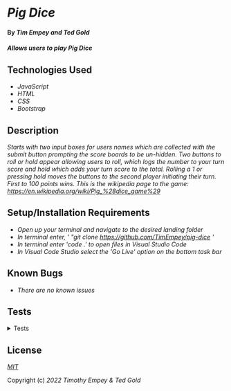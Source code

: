 # _Pig Dice_

#### By _**Tim Empey and Ted Gold**_

#### _Allows users to play Pig Dice_

## Technologies Used

* _JavaScript_
* _HTML_
* _CSS_
* _Bootstrap_

## Description

_Starts with two input boxes for users names which are collected with the submit button prompting the score boards to be un-hidden. Two buttons to roll or hold appear allowing users to roll, which logs the number to your turn score and hold which adds your turn score to the total. Rolling a 1 or pressing hold moves the buttons to the second player initiating their turn. First to 100 points wins. This is the wikipedia page to the game: https://en.wikipedia.org/wiki/Pig_%28dice_game%29_

## Setup/Installation Requirements

* _Open up your terminal and navigate to the desired landing folder_
* _In terminal enter, ' "git clone https://github.com/TimEmpey/pig-dice '_
* _In terminal enter 'code .' to open files in Visual Studio Code_
* _In Visual Code Studio select the 'Go Live' option on the bottom task bar_

## Known Bugs

* _There are no known issues_

## Tests
<details>
  <summary>Tests</summary>
  Describe: diceRoll(); 
    <br>
  Test 1: Should result in random number from 1-6 
    <br>
    Code: 
    <br>
    diceRoll(1,7); 
    <br>
    Expected Output: 1 || 2 || 3 || 4 || 5 || 6 
    <br><br>

  Describe: Player(); 
    <br>
  Test 1: Should result in random number from 1-6 for Player. 
    <br>
    Code: 
    <br>
    Player.diceRoll(); 
    <br>
    Expected Output: 1 || 2 || 3 || 4 || 5 || 6 
    <br>

  Describe: rollArray; 
    <br>
  Test 1: Should create an empty array. 
    <br>
    Code: 
    <br>
    playerOne.rollArray;
    <br>
    Expected Output: [] 
    <br>
  Test 2: Should populate array with rolled numbers
     <br>
    Code: 
    <br>
    playerOne.roll(1,2,3);
    playerOne.rollArray;
    <br>
    Expected Output: [1,2,3] 
    <br>

  Describe: currentTotal(); 
    <br>
  Test 1: Should add number in the array
    <br>
    Code: 
    <br>
  playerOne.rollArray[1,2,3];
  PlayerOne.currentTotal();
    <br>
    Expected Output: 6 
    <br>

  Describe: totalRoll(); 
    <br>
  Test 1: Should add currentTotal to the totalRoll
    <br>
    Code: 
  playerOne.rollArray[1,2,3];
  PlayerOne.currentTotal();
  > 6 
  playerOne.rollArray[1,2,3];
  PlayerOne.totalRoll(); 
    <br>
    Expected Output: 12
    <br>

</details>

## License

_[MIT](https://en.wikipedia.org/wiki/MIT_License)_

Copyright (c) _2022_ _Timothy Empey & Ted Gold_

